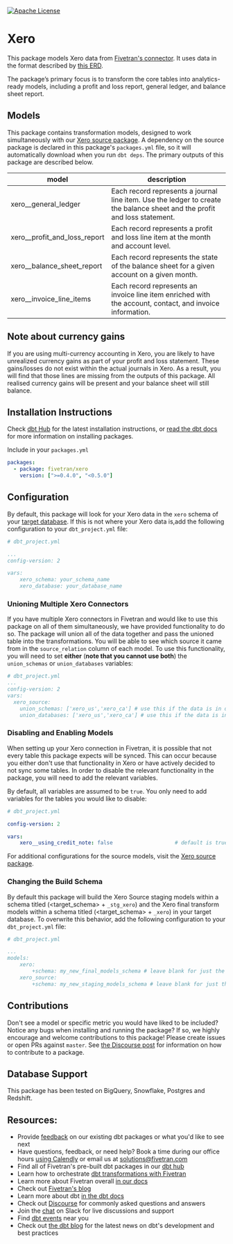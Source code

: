 [![Apache License](https://img.shields.io/badge/License-Apache%202.0-blue.svg)](https://opensource.org/licenses/Apache-2.0)
# Xero

This package models Xero data from [Fivetran's connector](https://fivetran.com/docs/applications/xero). It uses data in the format described by [this ERD](https://docs.google.com/presentation/d/1eJ5eLTWyG2ozdZYLf4oy887anCvLtoE8RhJ1VLmFrbI/edit?usp=sharing).

The package’s primary focus is to transform the core tables into analytics-ready models, including a profit and loss report, general ledger, and balance sheet report.

## Models

This package contains transformation models, designed to work simultaneously with our [Xero source package](https://github.com/fivetran/dbt_xero_source/). A dependency on the source package is declared in this package's `packages.yml` file, so it will automatically download when you run `dbt deps`. The primary outputs of this package are described below.

| **model**                     | **description**                                                                                                        |
| ----------------------------- | ---------------------------------------------------------------------------------------------------------------------- |
| xero__general_ledger          | Each record represents a journal line item. Use the ledger to create the balance sheet and the profit and loss statement. |
| xero__profit_and_loss_report  | Each record represents a profit and loss line item at the month and account level.                                     |
| xero__balance_sheet_report    | Each record represents the state of the balance sheet for a given account on a given month.                            |
| xero__invoice_line_items      | Each record represents an invoice line item enriched with the account, contact, and invoice information.                   |

## Note about currency gains

If you are using multi-currency accounting in Xero, you are likely to have unrealized currency gains as part of your profit and loss statement. These gains/losses do not exist within the actual journals in Xero. As a result, you will find that those lines are missing from the outputs of this package. All realised currency gains will be present and your balance sheet will still balance.

## Installation Instructions

Check [dbt Hub](https://hub.getdbt.com/) for the latest installation instructions, or [read the dbt docs](https://docs.getdbt.com/docs/package-management) for more information on installing packages.

Include in your `packages.yml`

```yaml
packages:
  - package: fivetran/xero
    version: [">=0.4.0", "<0.5.0"]
```

## Configuration

By default, this package will look for your Xero data in the `xero` schema of your [target database](https://docs.getdbt.com/docs/running-a-dbt-project/using-the-command-line-interface/configure-your-profile). If this is not where your Xero data is,add the following configuration to your `dbt_project.yml` file:

```yml
# dbt_project.yml

...
config-version: 2

vars:
    xero_schema: your_schema_name
    xero_database: your_database_name 
```

### Unioning Multiple Xero Connectors
If you have multiple Xero connectors in Fivetran and would like to use this package on all of them simultaneously, we have provided functionality to do so. The package will union all of the data together and pass the unioned table into the transformations. You will be able to see which source it came from in the `source_relation` column of each model. To use this functionality, you will need to set **either** (**note that you cannot use both**) the `union_schemas` or `union_databases` variables:

```yml
# dbt_project.yml
...
config-version: 2
vars:
  xero_source:
    union_schemas: ['xero_us','xero_ca'] # use this if the data is in different schemas/datasets of the same database/project
    union_databases: ['xero_us','xero_ca'] # use this if the data is in different databases/projects but uses the same schema name
```

### Disabling and Enabling Models

When setting up your Xero connection in Fivetran, it is possible that not every table this package expects will be synced. This can occur because you either don't use that functionality in Xero or have actively decided to not sync some tables. In order to disable the relevant functionality in the package, you will need to add the relevant variables.

By default, all variables are assumed to be `true`. You only need to add variables for the tables you would like to disable:

```yml
# dbt_project.yml

config-version: 2

vars:
    xero__using_credit_note: false                    # default is true
```

For additional configurations for the source models, visit the [Xero source package](https://github.com/fivetran/xero_source).

### Changing the Build Schema
By default this package will build the Xero Source staging models within a schema titled (<target_schema> + `_stg_xero`) and the Xero final transform models within a schema titled (<target_schema> + `_xero`) in your target database. 
To overwrite this behavior, add the following configuration to your `dbt_project.yml` file:

```yml
# dbt_project.yml

...
models:
    xero:
        +schema: my_new_final_models_schema # leave blank for just the target_schema
    xero_source:
        +schema: my_new_staging_models_schema # leave blank for just the target_schema

```

## Contributions
Don't see a model or specific metric you would have liked to be included? Notice any bugs when installing 
and running the package? If so, we highly encourage and welcome contributions to this package! 
Please create issues or open PRs against `master`. See [the Discourse post](https://discourse.getdbt.com/t/contributing-to-a-dbt-package/657) for information on how to contribute to a package.

## Database Support
This package has been tested on BigQuery, Snowflake, Postgres and Redshift.

## Resources:
- Provide [feedback](https://www.surveymonkey.com/r/DQ7K7WW) on our existing dbt packages or what you'd like to see next
- Have questions, feedback, or need help? Book a time during our office hours [using Calendly](https://calendly.com/fivetran-solutions-team/fivetran-solutions-team-office-hours) or email us at solutions@fivetran.com
- Find all of Fivetran's pre-built dbt packages in our [dbt hub](https://hub.getdbt.com/fivetran/)
- Learn how to orchestrate [dbt transformations with Fivetran](https://fivetran.com/docs/transformations/dbt)
- Learn more about Fivetran overall [in our docs](https://fivetran.com/docs)
- Check out [Fivetran's blog](https://fivetran.com/blog)
- Learn more about dbt [in the dbt docs](https://docs.getdbt.com/docs/introduction)
- Check out [Discourse](https://discourse.getdbt.com/) for commonly asked questions and answers
- Join the [chat](http://slack.getdbt.com/) on Slack for live discussions and support
- Find [dbt events](https://events.getdbt.com) near you
- Check out [the dbt blog](https://blog.getdbt.com/) for the latest news on dbt's development and best practices
